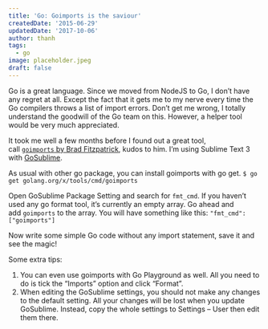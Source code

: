 ```yaml
---
title: 'Go: Goimports is the saviour'
createdDate: '2015-06-29'
updatedDate: '2017-10-06'
author: thanh
tags:
  - go
image: placeholder.jpeg
draft: false
---
```


Go is a great language. Since we moved from NodeJS to Go, I don’t have any regret at all. Except the fact that it gets me to my nerve every time the Go compilers throws a list of import errors. Don’t get me wrong, I totally understand the goodwill of the Go team on this. However, a helper tool would be very much appreciated.

It took me well a few months before I found out a great tool, call [`goimports` by Brad Fitzpatrick](https://github.com/bradfitz/goimports), kudos to him. I’m using Sublime Text 3 with [GoSublime](https://github.com/DisposaBoy/GoSublime).

As usual with other go package, you can install goimports with go get. `$ go get golang.org/x/tools/cmd/goimports`

Open GoSublime Package Setting and search for `fmt_cmd`. If you haven’t used any go format tool, it’s currently an empty array. Go ahead and add `goimports` to the array. You will have something like this: `"fmt_cmd": ["goimports"]`

Now write some simple Go code without any import statement, save it and see the magic!

Some extra tips:

1.  You can even use goimports with Go Playground as well. All you need to do is tick the “Imports” option and click “Format”.
2.  When editing the GoSublime settings, you should not make any changes to the default setting. All your changes will be lost when you update GoSublime. Instead, copy the whole settings to Settings – User then edit them there.

